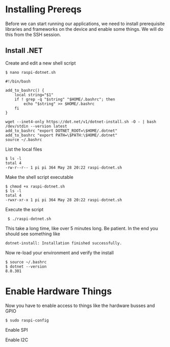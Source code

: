 # Installing Prereqs

Before we can start running our applications, we need to install prerequisite libraries and frameworks on the device and enable some things.  We will do this from the SSH session.

## Install .NET

Create and edit a new shell script
```
$ nano raspi-dotnet.sh
```

```
#!/bin/bash

add_to_bashrc() {
    local string="$1"
    if ! grep -q "$string" "$HOME/.bashrc"; then
        echo "$string" >> $HOME/.bashrc
    fi
}

wget --inet4-only https://dot.net/v1/dotnet-install.sh -O - | bash /dev/stdin --version latest
add_to_bashrc "export DOTNET_ROOT=\$HOME/.dotnet"
add_to_bashrc "export PATH=\$PATH:\$HOME/.dotnet"
source ~/.bashrc
```

<ctrl-s><ctrl-x>

List the local files

```
$ ls -l
total 4
-rw-r--r-- 1 pi pi 364 May 28 20:22 raspi-dotnet.sh
```

Make the shell script executable

```
$ chmod +x raspi-dotnet.sh
$ ls -l
total 4
-rwxr-xr-x 1 pi pi 364 May 28 20:22 raspi-dotnet.sh
```

Execute the script

```
 $ ./raspi-dotnet.sh
```

This take a long time, like over 5 minutes long.  Be patient.  In the end you should see something like

```
dotnet-install: Installation finished successfully.
```

Now re-load your environment and verify the install

```
$ source ~/.bashrc
$ dotnet --version
8.0.301
```

# Enable Hardware Things

Now you have to enable access to things like the hardware busses and GPIO

```
$ sudo raspi-config
```
Enable SPI

[](raspi-config-01.png)
[](raspi-config-02.png)
[](raspi-config-03.png)
[](raspi-config-04.png)

Enable I2C

[](raspi-config-05.png)
[](raspi-config-06.png)
[](raspi-config-07.png)
[](raspi-config-08.png)
